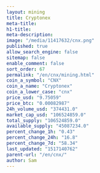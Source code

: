 ```yaml
---
layout: mining
title: Cryptonex
meta-title: 
h1-title: 
meta-description: 
image: "/media/11417632/cnx.png"
published: true
allow_search_engine: false
sitemap: false
enable_comment: false
sort_order: 67
permalink: "/en/cnx/mining.html"
coin_a_symbol: "CNX"
coin_a_name: "Cryptonex"
coin_a_lower_case: "cnx"
price_usd: "9.75059"
price_btc: "0.00082987"
24h_volume_usd: "374431.0"
market_cap_usd: "106524859.0"
total_supply: "106524859.0"
available_supply: "45087234.0"
percent_change_1h: "0.43"
percent_change_24h: "16.8"
percent_change_7d: "58.34"
last_updated: "1517140762"
parent-url: "/en/cnx/"
author: Sam
---
```


